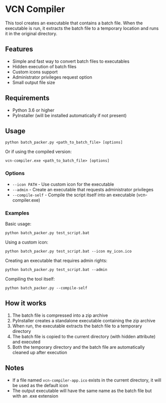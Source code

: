 # VCN Compiler

This tool creates an executable that contains a batch file. When the executable is run, it extracts the batch file to a temporary location and runs it in the original directory.

## Features

- Simple and fast way to convert batch files to executables
- Hidden execution of batch files
- Custom icons support
- Administrator privileges request option
- Small output file size

## Requirements

- Python 3.6 or higher
- PyInstaller (will be installed automatically if not present)

## Usage

```
python batch_packer.py <path_to_batch_file> [options]
```

Or if using the compiled version:

```
vcn-compiler.exe <path_to_batch_file> [options]
```

### Options

- `--icon PATH` - Use custom icon for the executable
- `--admin` - Create an executable that requests administrator privileges
- `--compile-self` - Compile the script itself into an executable (vcn-compiler.exe)

### Examples

Basic usage:
```
python batch_packer.py test_script.bat
```

Using a custom icon:
```
python batch_packer.py test_script.bat --icon my_icon.ico
```

Creating an executable that requires admin rights:
```
python batch_packer.py test_script.bat --admin
```

Compiling the tool itself:
```
python batch_packer.py --compile-self
```

## How it works

1. The batch file is compressed into a zip archive
2. PyInstaller creates a standalone executable containing the zip archive
3. When run, the executable extracts the batch file to a temporary directory
4. The batch file is copied to the current directory (with hidden attribute) and executed
5. Both the temporary directory and the batch file are automatically cleaned up after execution

## Notes

- If a file named `vcn-compiler-app.ico` exists in the current directory, it will be used as the default icon
- The output executable will have the same name as the batch file but with an .exe extension 